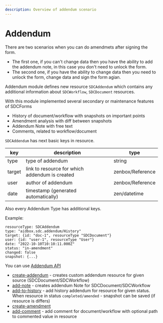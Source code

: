 ```yaml
---
description: Overview of addendum scenario
---
```


# Addendum

There are two scenarios when you can do amendmets after signing the form.&#x20;

* The first one, if you can't change data then you have the ability to add the addendum note, in this case you don't need to unlock the form.
* &#x20;The second one, if you have the ability to change data then you need to unlock the form, change data and sign the form agian.

Addendum module defines new resource `SDCAddendum` which contains any additional information about `SDCWorkflow`, `SDCDocument` resources.

With this module implemented several secondary or maintenance features of SDCForms

* History of document/workflow with snapshots on important points
* Amendment analysis with diff between snapshots
* Addendum Note with free text
* Comments, related to workflow/document

`SDCAddendum` has next basic keys in resource.

| key    | description                                    | type             |
| ------ | ---------------------------------------------- | ---------------- |
| type   | type of addendum                               | string           |
| target | link to resource for which addendum is created | zenbox/Reference |
| user   | author of addendum                             | zenbox/Reference |
| date   | timestamp (generated automatically)            | zen/datetime     |

Also every Addendum Type has additional keys.

Example:

```
resourceType: SDCAddendum
type: "aidbox.sdc.addendum/History"
target: {id: "doc-1", resourceType "SDCDocument"}
user: {id: "user-1", resourceType "User"}
date: "2022-10-10T10:10:11.000Z"
status: "in-amendment"
changed: false
snapshot: {...}
```



You can use [Addendum API](../../reference/aidbox-forms/addendum-api.md)

* [create-addendum](addendum.md#create-addendum-wip) - creates custom addendum resource for given source (SDCDocument/SDCWorkflow)
* [add-note](addendum.md#add-note) - creates addendum Note for SDCDocument/SDCWorkflow&#x20;
* [add-to-history](addendum.md#add-to-history) - add history addendum for resource for given status. When resource in status `completed/amended` - snapshot can be saved (if resource is differs)
* [create-amendment](addendum.md#create-amendment)&#x20;
* [add-comment](addendum.md#add-comment) - add comment for document/workflow with optional path to commented value in resource
